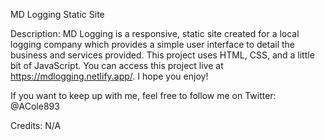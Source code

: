 MD Logging Static Site

Description:
MD Logging is a responsive, static site created for a local logging company which provides a simple user interface to detail the business and services provided. This project uses HTML, CSS, and a little bit of JavaScript. You can access this project live at https://mdlogging.netlify.app/. I hope you enjoy!


If you want to keep up with me, feel free to follow me on Twitter:  @ACole893

Credits:
N/A